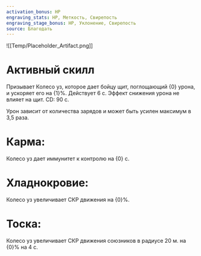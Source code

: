 ```yaml
---
activation_bonus: HP
engraving_stats: HP, Меткость, Свирепость
engraving_stage_bonus: HP, Уклонение, Свирепость
source: Благодать
---
```

![[Temp/Placeholder_Artifact.png]]
# Активный скилл
Призывает Колесо уз, которое дает бойцу щит, поглощающий {0} урона, и ускоряет его на {1}%. Действует 6 с. Эффект снижения урона не влияет на щит. CD: 90 с.

Урон зависит от количества зарядов и может быть усилен максимум в 3,5 раза.

# Карма: 
Колесо уз дает иммунитет к контролю на {0} с.
# Хладнокровие: 
Колесо уз увеличивает СКР движения на {0}%.
# Тоска: 
Колесо уз увеличивает СКР движения союзников в радиусе 20 м. на {0}% на 4 с.
